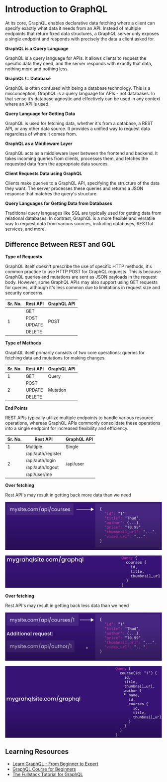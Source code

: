 # Introduction to GraphQL

At its core, GraphQL enables declarative data fetching where a client can specify exactly what data it needs from an API. Instead of multiple endpoints that return fixed data structures, a GraphQL server only exposes a single endpoint and responds with precisely the data a client asked for.

**GraphQL is a Query Language**

GraphQL is a query language for APIs. It allows clients to request the specific data they need, and the server responds with exactly that data, nothing more and nothing less.

**GraphQL != Database**

GraphQL is often confused with being a database technology. This is a misconception, GraphQL is a query language for APIs - not databases. In that sense it’s database agnostic and effectively can be used in any context where an API is used.

**Query Language for Getting Data**

GraphQL is used for fetching data, whether it's from a database, a REST API, or any other data source. It provides a unified way to request data regardless of where it comes from.

**GraphQL as a Middleware Layer**

GraphQL acts as a middleware layer between the frontend and backend. It takes incoming queries from clients, processes them, and fetches the requested data from the appropriate data sources.

**Client Requests Data using GraphQL**

Clients make queries to a GraphQL API, specifying the structure of the data they want. The server processes these queries and returns a JSON response that matches the query's structure.

**Query Languages for Getting Data from Databases**

Traditional query languages like SQL are typically used for getting data from relational databases. In contrast, GraphQL is a more flexible and versatile way to request data from various sources, including databases, RESTful services, and more.

## Difference Between REST and GQL

**Type of Requests**

GraphQL itself doesn't prescribe the use of specific HTTP methods, it's common practice to use HTTP POST for GraphQL requests. This is because GraphQL queries and mutations are sent as JSON payloads in the request body. However, some GraphQL APIs may also support using GET requests for queries, although it's less common due to limitations in request size and security concerns.

<table>
    <thead>
        <tr>
            <th>Sr. No.</th>
            <th>Rest API</th>
            <th>GraphQL API</th>
        </tr>
    </thead>
    <tbody>
        <tr>
            <td rowSpan="4">1</td>
            <td>GET</td>
            <td rowSpan="4">POST</td>
        </tr>
        <tr>
            <td>POST</td>
        </tr>
        <tr>
            <td>UPDATE</td>
        </tr>
        <tr>
            <td>DELETE</td>
        </tr>
    </tbody>
</table>

**Type of Methods**

GraphQL itself primarily consists of two core operations: queries for fetching data and mutations for making changes.

<table>
    <thead>
        <tr>
            <th>Sr. No.</th>
            <th>Rest API</th>
            <th>GraphQL API</th>
        </tr>
    </thead>
    <tbody>
        <tr>
            <td>1</td>
            <td>GET</td>
            <td>Query</td>
        </tr>
        <tr>
            <td rowSpan="3">2</td>
            <td>POST</td>
            <td rowSpan="3">Mutation</td>
        </tr>
        <tr>
            <td>UPDATE</td>
        </tr>
        <tr>
            <td>DELETE</td>
        </tr>
    </tbody>
</table>

**End Points**

REST APIs typically utilize multiple endpoints to handle various resource operations, whereas GraphQL APIs commonly consolidate these operations into a single endpoint for increased flexibility and efficiency.

<table>
    <thead>
        <tr>
            <th>Sr. No.</th>
            <th>Rest API</th>
            <th>GraphQL API</th>
        </tr>
    </thead>
    <tbody>
        <tr>
            <td>1</td>
            <td>Multiple</td>
            <td>Single</td>
        </tr>
        <tr>
            <td rowSpan="4">2</td>
            <td>/api/auth/register</td>
            <td rowSpan="4">/api/user</td>
        </tr>
        <tr>
            <td>/api/auth/login</td>
        </tr>
        <tr>
            <td>/api/auth/logout</td>
        </tr>
        <tr>
            <td>/api/user/me</td>
        </tr>
    </tbody>
</table>

**Over fetching**

Rest API's may result in getting back more data than we need

![Over Fetching](./snaps/overfetching01.png)

![Over Fetching](./snaps/overfetching02.png)

**Over fetching**

Rest API's may result in getting back less data than we need

![Under Fetching](./snaps/underfetching01.png)

![Under Fetching](./snaps/underfetching02.png)

## Learning Resources

- [Learn GraphQL - From Beginner to Expert](https://youtu.be/yqWzCV0kU_c?si=ZSstMxXF1bOZz3Ll)
- [GraphQL Course for Beginners](https://youtu.be/5199E50O7SI?si=Dq85puAOI9U2m7X_)
- [The Fullstack Tutorial for GraphQL](https://www.howtographql.com/)
